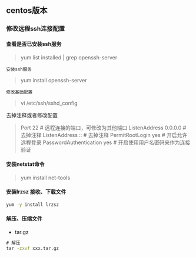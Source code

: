 ## centos版本

### 修改远程ssh连接配置

#### 查看是否已安装ssh服务

>yum list installed | grep openssh-server

`安装ssh服务`

> yum install openssh-server


`修改基础配置`

> vi /etc/ssh/sshd_config

去掉注释或者修改配置
>Port 22 # 远程连接的端口，可修改为其他端口
>ListenAddress 0.0.0.0 # 去掉注释
>ListenAddress :: # 去掉注释
>PermitRootLogin yes # 开启允许远程登录
>PasswordAuthentication yes # 开启使用用户名密码来作为连接验证


#### 安装netstat命令

>yum install net-tools


#### 安装lrzsz 接收、下载文件

```cmd
yum -y install lrzsz 
```

#### 解压、压缩文件

- tar.gz

```cmd
# 解压
tar -zxvf xxx.tar.gz
```